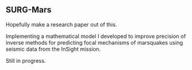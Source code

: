## SURG-Mars

Hopefully make a research paper out of this.

Implementing a mathematical model I developed to improve precision of inverse methods for
predicting focal mechanisms of marsquakes using seismic data from the InSight mission.

Still in progress.